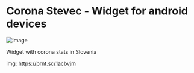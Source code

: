 
# Corona Stevec - Widget for android devices

![image](https://user-images.githubusercontent.com/71169333/165004513-f5dab26e-045d-40b3-9067-23e93c8626ad.png)



Widget with corona stats in Slovenia

img: https://prnt.sc/1acbvjm

